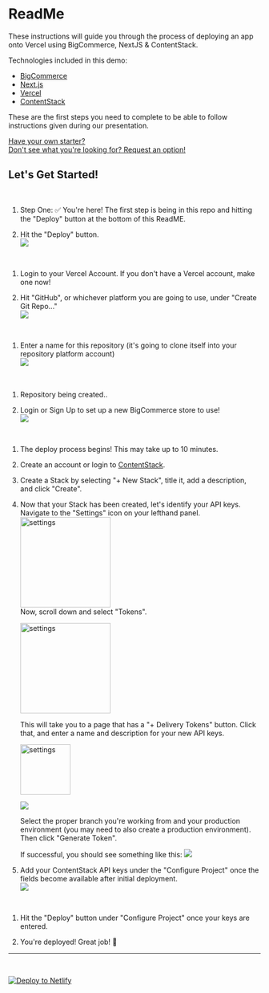 # ReadMe

These instructions will guide you through the process of deploying an app onto Vercel using BigCommerce, NextJS & ContentStack.

Technologies included in this demo: 
- [BigCommerce](https://www.bigcommerce.com/)
- [Next.js](https://nextjs.org/docs)
- [Vercel](https://vercel.com/dashboard)
- [ContentStack](https://www.contentstack.com/)

These are the first steps you need to complete to be able to follow instructions given during our presentation. 

[Have your own starter?](https://forms.gle/e48caonHNiZBEqDR8)<br/>
[Don't see what you're looking for? Request an option!](https://forms.gle/PYnMDa7SKTRaXzzc6) 


## Let's Get Started! 
<br/>

1. Step One: ✅ You're here! The first step is being in this repo and hitting the "Deploy" button at the bottom of this ReadME. <br/>

1. Hit the "Deploy" button.<br/>
![](images/deploy.png)
<br/>

1. Login to your Vercel Account. If you don't have a Vercel account, make one now! 

1. Hit "GitHub", or whichever platform you are going to use, under "Create Git Repo..." <br/>
![](images/choose_stack.png)
<br/>

1. Enter a name for this repository (it's going to clone itself into your repository platform account) <br/>
![](images/create_a_repo.png)
<br/>

1. Repository being created.. <br/>

1. Login or Sign Up to set up a new BigCommerce store to use! <br/>
![](images/add_bc_to_vercel.png)
<br/>

1. The deploy process begins! This may take up to 10 minutes.<br/>

1. Create an account or login to [ContentStack](https://app.contentstack.com/?_gl=1*2rimkv*_gcl_aw*R0NMLjE2NjU3MDM5NDMuQ2p3S0NBanc3cDZhQmhCaUVpd0E4M2ZHdXNVa1RHRTdOWjZaQ0RoVWJEbjVNMm1odTAwQzRiOW52SDRoZEp2eHJnTGdXYlFLQllLOE1Cb0NPdzBRQXZEX0J3RQ..#!/login). 

1. Create a Stack by selecting "+ New Stack", title it, add a description, and click "Create". <br/>

1. Now that your Stack has been created, let's identify your API keys. Navigate to 
    the "Settings" icon on your lefthand panel. <br/>
    <img src="images/settings.png" alt="settings" width="180"/><br/>
    Now, scroll down and select "Tokens". 

    <img src="images/tokens.png" alt="settings" width="180"/>

    This will take you to a page that has a "+ Delivery Tokens" button. Click that, and enter a name and description for your new API keys. 

    <img src="images/delivery_token.png" alt="settings" height="100"/>

    ![](images/create_new_delivery_token.png)

    Select the proper branch you're working from and your production environment (you may need to also create a production environment). Then click "Generate Token". 

    If successful, you should see something like this: 
    ![](images/new_tokens.png)

1. Add your ContentStack API keys under the "Configure Project" once the fields become available after initial deployment. <br/>
![](images/configure_project.png)
<br/>

1. Hit the "Deploy" button under "Configure Project" once your keys are entered.

1. You're deployed! Great job! 👏 




------ 
<br/>

[![Deploy to Netlify](https://www.netlify.com/img/deploy/button.svg)](https://app.netlify.com/start/deploy?repository=https://github.com/bigcommerce/netlify-nextjs-starter#BIGCOMMERCE_CHANNEL_ID=1)